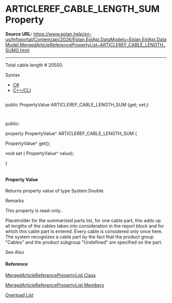 # ARTICLEREF_CABLE_LENGTH_SUM Property

**Source URL:** https://www.eplan.help/en-us/Infoportal/Content/api/2026/Eplan.EplApi.DataModelu~Eplan.EplApi.DataModel.MergedArticleReferencePropertyList~ARTICLEREF_CABLE_LENGTH_SUM().html

---

Total cable length # 20500.

Syntax

- [C#](#i-syntax-CS)
- [C++/CLI](#i-syntax-CPP2005)

```
```
public PropertyValue ARTICLEREF_CABLE_LENGTH_SUM {get; set;}
```
```

```
```
public:
property PropertyValue^ ARTICLEREF_CABLE_LENGTH_SUM {
   PropertyValue^ get();
   void set (    PropertyValue^ value);
}
```
```

#### Property Value

Returns property value of type System.Double.

Remarks

This property is read-only..

Placeholder for the summarized parts list, for one cable part, this adds up all lengths of the cables taken into consideration in the report block and for which this cable part is entered. Every cable is considered only once here. The system recognizes a cable part by the fact that the product group "Cables" and the product subgroup "Undefined" are specified on the part.



See Also

#### Reference

[MergedArticleReferencePropertyList Class](Eplan.EplApi.DataModelu~Eplan.EplApi.DataModel.MergedArticleReferencePropertyList.html)
  
[MergedArticleReferencePropertyList Members](Eplan.EplApi.DataModelu~Eplan.EplApi.DataModel.MergedArticleReferencePropertyList_members.html)
  
[Overload List](Eplan.EplApi.DataModelu~Eplan.EplApi.DataModel.MergedArticleReferencePropertyList~ARTICLEREF_CABLE_LENGTH_SUM.html)
